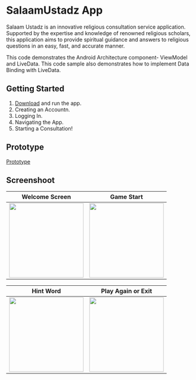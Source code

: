 SalaamUstadz App
===================================

Salaam Ustadz is an innovative religious consultation service application. Supported by the expertise and knowledge of renowned religious scholars, 
this application aims to provide spiritual guidance and answers to religious questions in an easy, fast, and accurate manner.

This code demonstrates the Android Architecture component- ViewModel and LiveData.
This code sample also demonstrates how to implement Data Binding with LiveData.


Getting Started
---------------

1. [Download](https://s.id/Aplikasi-SalaamUstadz) and run the app.
2. Creating an Accountn.
3. Logging In.
4. Navigating the App.
5. Starting a Consultation!

Prototype
---------------
[Prototype](https://salaamustadz.my.canva.site)

Screenshoot
---------------

Welcome Screen             |  Game Start
:-------------------------:|:-------------------------:
<img src="./screenshoot/img_1.png" width="200">  |  <img src="./screenshoot/img_2.png" width="200">


Hint Word             |  Play Again or Exit
:-------------------------:|:-------------------------:
<img src="./screenshoot/img_3.png" width="200">  |  <img src="./screenshoot/img_4.png" width="200">
